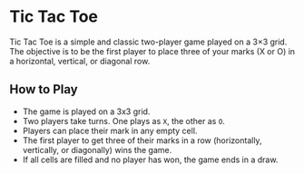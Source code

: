 # Tic Tac Toe

Tic Tac Toe is a simple and classic two-player game played on a 3×3 grid. The objective is to be the first player to place three of your marks (X or O) in a horizontal, vertical, or diagonal row.

## How to Play

- The game is played on a 3x3 grid.
- Two players take turns. One plays as `X`, the other as `O`.
- Players can place their mark in any empty cell.
- The first player to get three of their marks in a row (horizontally, vertically, or diagonally) wins the game.
- If all cells are filled and no player has won, the game ends in a draw.